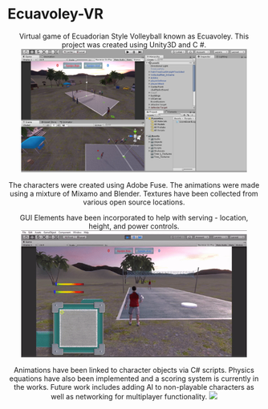 # Ecuavoley-VR

<p align="center">
Virtual game of Ecuadorian Style Volleyball known as Ecuavoley. This project was created using Unity3D and C #.

  <img src="https://github.com/moonbeam5115/Ecuavoley-VR/blob/main/img/UnityGUI.JPG" width="450">
</p>


<p align="center">
The characters were created using Adobe Fuse. The animations were made using a mixture of Mixamo and Blender.
Textures have been collected from various open source locations.

<p align="center">
GUI Elements have been incorporated to help with serving - location, height, and power controls.

  <img src="https://github.com/moonbeam5115/Ecuavoley-VR/blob/main/img/serveGIF.gif" width="450">
</p>

<p align="center">
Animations have been linked to character objects via C# scripts. Physics equations have also been implemented  
and a scoring system is currently in the works. Future work includes adding AI to non-playable characters as  
well as networking for multiplayer functionality.

  <img src="https://github.com/moonbeam5115/Ecuavoley-VR/blob/main/img/walkingGIF.gif" width="450">
</p>
